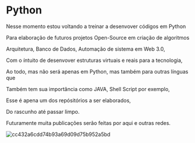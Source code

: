 # Python
Nesse momento estou voltando a treinar a desenvover códigos em Python

Para elaboração de futuros projetos Open-Source em criação de algoritmos

Arquitetura, Banco de Dados, Automação de sistema em Web 3.0,

Com o íntuito de desenvover estruturas virtuais e reais para a tecnologia,

Ao todo, mas não será apenas em Python, mas também para outras línguas que

Também tem sua importância como JAVA, Shell Script por exemplo,

Esse é apena um dos repósitórios a ser elaborados,

Do rascunho até passar limpo.

Futuramente muita publicações serão feitas por aqui e outras redes.

![cc432a6cdd74b93a69d09d75b952a5bd](https://github.com/Nicolau-369/Python2.5/assets/160781135/8ab25c5d-47f8-4857-9ef9-82eb5f2f944f)

